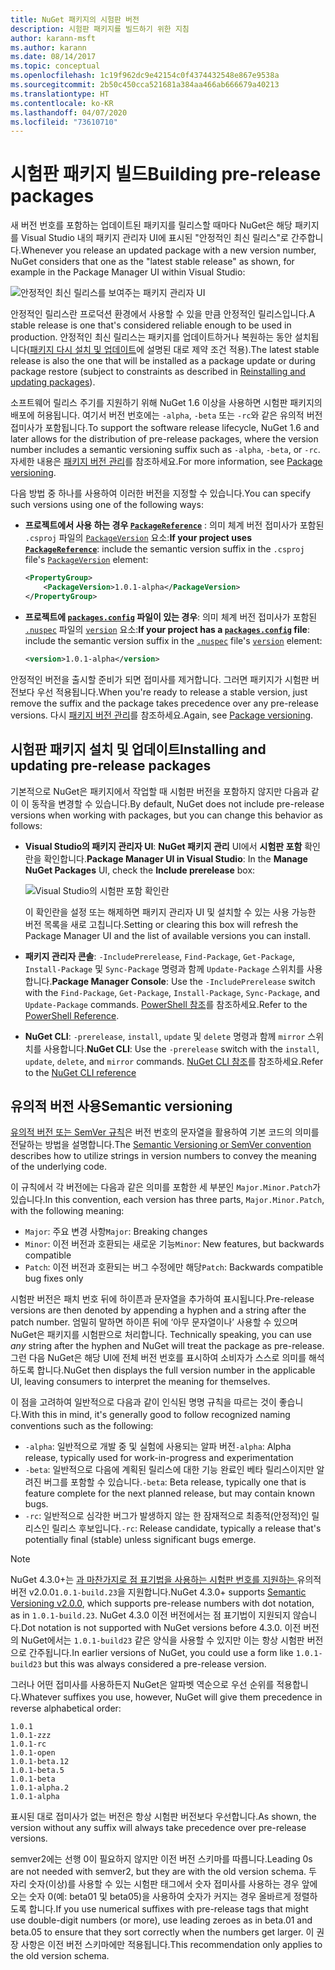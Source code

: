 ```yaml
---
title: NuGet 패키지의 시험판 버전
description: 시험판 패키지를 빌드하기 위한 지침
author: karann-msft
ms.author: karann
ms.date: 08/14/2017
ms.topic: conceptual
ms.openlocfilehash: 1c19f962dc9e42154c0f4374432548e867e9538a
ms.sourcegitcommit: 2b50c450cca521681a384aa466ab666679a40213
ms.translationtype: HT
ms.contentlocale: ko-KR
ms.lasthandoff: 04/07/2020
ms.locfileid: "73610710"
---
```

# <a name="building-pre-release-packages"></a><span data-ttu-id="0e11e-103">시험판 패키지 빌드</span><span class="sxs-lookup"><span data-stu-id="0e11e-103">Building pre-release packages</span></span>

<span data-ttu-id="0e11e-104">새 버전 번호를 포함하는 업데이트된 패키지를 릴리스할 때마다 NuGet은 해당 패키지를 Visual Studio 내의 패키지 관리자 UI에 표시된 "안정적인 최신 릴리스"로 간주합니다.</span><span class="sxs-lookup"><span data-stu-id="0e11e-104">Whenever you release an updated package with a new version number, NuGet considers that one as the "latest stable release" as shown, for example in the Package Manager UI within Visual Studio:</span></span>

![안정적인 최신 릴리스를 보여주는 패키지 관리자 UI](media/Prerelease_01-LatestStable.png)

<span data-ttu-id="0e11e-106">안정적인 릴리스란 프로덕션 환경에서 사용할 수 있을 만큼 안정적인 릴리스입니다.</span><span class="sxs-lookup"><span data-stu-id="0e11e-106">A stable release is one that's considered reliable enough to be used in production.</span></span> <span data-ttu-id="0e11e-107">안정적인 최신 릴리스는 패키지를 업데이트하거나 복원하는 동안 설치됩니다([패키지 다시 설치 및 업데이트](../consume-packages/reinstalling-and-updating-packages.md)에 설명된 대로 제약 조건 적용).</span><span class="sxs-lookup"><span data-stu-id="0e11e-107">The latest stable release is also the one that will be installed as a package update or during package restore (subject to constraints as described in [Reinstalling and updating packages](../consume-packages/reinstalling-and-updating-packages.md)).</span></span>

<span data-ttu-id="0e11e-108">소프트웨어 릴리스 주기를 지원하기 위해 NuGet 1.6 이상을 사용하면 시험판 패키지의 배포에 허용됩니다. 여기서 버전 번호에는 `-alpha`, `-beta` 또는 `-rc`와 같은 유의적 버전 접미사가 포함됩니다.</span><span class="sxs-lookup"><span data-stu-id="0e11e-108">To support the software release lifecycle, NuGet 1.6 and later allows for the distribution of pre-release packages, where the version number includes a semantic versioning suffix such as `-alpha`, `-beta`, or `-rc`.</span></span> <span data-ttu-id="0e11e-109">자세한 내용은 [패키지 버전 관리](../concepts/package-versioning.md#pre-release-versions)를 참조하세요.</span><span class="sxs-lookup"><span data-stu-id="0e11e-109">For more information, see [Package versioning](../concepts/package-versioning.md#pre-release-versions).</span></span>

<span data-ttu-id="0e11e-110">다음 방법 중 하나를 사용하여 이러한 버전을 지정할 수 있습니다.</span><span class="sxs-lookup"><span data-stu-id="0e11e-110">You can specify such versions using one of the following ways:</span></span>

- <span data-ttu-id="0e11e-111">**프로젝트에서 사용 하는 경우 [`PackageReference`](../consume-packages/package-references-in-project-files.md)** : 의미 체계 버전 접미사가 포함된 `.csproj` 파일의 [`PackageVersion`](/dotnet/core/tools/csproj.md#packageversion) 요소:</span><span class="sxs-lookup"><span data-stu-id="0e11e-111">**If your project uses [`PackageReference`](../consume-packages/package-references-in-project-files.md)**: include the semantic version suffix in the `.csproj` file's [`PackageVersion`](/dotnet/core/tools/csproj.md#packageversion) element:</span></span>

    ```xml
    <PropertyGroup>
        <PackageVersion>1.0.1-alpha</PackageVersion>
    </PropertyGroup>
    ```

- <span data-ttu-id="0e11e-112">**프로젝트에 [`packages.config`](../reference/packages-config.md) 파일이 있는 경우**: 의미 체계 버전 접미사가 포함된 [`.nuspec`](../reference/nuspec.md) 파일의 [`version`](../reference/nuspec.md#version) 요소:</span><span class="sxs-lookup"><span data-stu-id="0e11e-112">**If your project has a [`packages.config`](../reference/packages-config.md) file**: include the semantic version suffix in the [`.nuspec`](../reference/nuspec.md) file's [`version`](../reference/nuspec.md#version) element:</span></span>

    ```xml
    <version>1.0.1-alpha</version>
    ```

<span data-ttu-id="0e11e-113">안정적인 버전을 출시할 준비가 되면 접미사를 제거합니다. 그러면 패키지가 시험판 버전보다 우선 적용됩니다.</span><span class="sxs-lookup"><span data-stu-id="0e11e-113">When you're ready to release a stable version, just remove the suffix and the package takes precedence over any pre-release versions.</span></span> <span data-ttu-id="0e11e-114">다시 [패키지 버전 관리](../concepts/package-versioning.md#pre-release-versions)를 참조하세요.</span><span class="sxs-lookup"><span data-stu-id="0e11e-114">Again, see [Package versioning](../concepts/package-versioning.md#pre-release-versions).</span></span>

## <a name="installing-and-updating-pre-release-packages"></a><span data-ttu-id="0e11e-115">시험판 패키지 설치 및 업데이트</span><span class="sxs-lookup"><span data-stu-id="0e11e-115">Installing and updating pre-release packages</span></span>

<span data-ttu-id="0e11e-116">기본적으로 NuGet은 패키지에서 작업할 때 시험판 버전을 포함하지 않지만 다음과 같이 이 동작을 변경할 수 있습니다.</span><span class="sxs-lookup"><span data-stu-id="0e11e-116">By default, NuGet does not include pre-release versions when working with packages, but you can change this behavior as follows:</span></span>

- <span data-ttu-id="0e11e-117">**Visual Studio의 패키지 관리자 UI**: **NuGet 패키지 관리** UI에서 **시험판 포함** 확인란을 확인합니다.</span><span class="sxs-lookup"><span data-stu-id="0e11e-117">**Package Manager UI in Visual Studio**: In the **Manage NuGet Packages** UI, check the **Include prerelease** box:</span></span>

    ![Visual Studio의 시험판 포함 확인란](media/Prerelease_02-CheckPrerelease.png)

    <span data-ttu-id="0e11e-119">이 확인란을 설정 또는 해제하면 패키지 관리자 UI 및 설치할 수 있는 사용 가능한 버전 목록을 새로 고칩니다.</span><span class="sxs-lookup"><span data-stu-id="0e11e-119">Setting or clearing this box will refresh the Package Manager UI and the list of available versions you can install.</span></span>

- <span data-ttu-id="0e11e-120">**패키지 관리자 콘솔**: `-IncludePrerelease`, `Find-Package`, `Get-Package`, `Install-Package` 및 `Sync-Package` 명령과 함께 `Update-Package` 스위치를 사용합니다.</span><span class="sxs-lookup"><span data-stu-id="0e11e-120">**Package Manager Console**: Use the `-IncludePrerelease` switch with the `Find-Package`, `Get-Package`, `Install-Package`, `Sync-Package`, and `Update-Package` commands.</span></span> <span data-ttu-id="0e11e-121">[PowerShell 참조](../reference/powershell-reference.md)를 참조하세요.</span><span class="sxs-lookup"><span data-stu-id="0e11e-121">Refer to the [PowerShell Reference](../reference/powershell-reference.md).</span></span>

- <span data-ttu-id="0e11e-122">**NuGet CLI**: `-prerelease`, `install`, `update` 및 `delete` 명령과 함께 `mirror` 스위치를 사용합니다.</span><span class="sxs-lookup"><span data-stu-id="0e11e-122">**NuGet CLI**: Use the `-prerelease` switch with the `install`, `update`, `delete`, and `mirror` commands.</span></span> <span data-ttu-id="0e11e-123">[NuGet CLI 참조](../reference/nuget-exe-cli-reference.md)를 참조하세요.</span><span class="sxs-lookup"><span data-stu-id="0e11e-123">Refer to the [NuGet CLI reference](../reference/nuget-exe-cli-reference.md)</span></span>

## <a name="semantic-versioning"></a><span data-ttu-id="0e11e-124">유의적 버전 사용</span><span class="sxs-lookup"><span data-stu-id="0e11e-124">Semantic versioning</span></span>

<span data-ttu-id="0e11e-125">[유의적 버전 또는 SemVer 규칙](https://semver.org/spec/v1.0.0.html)은 버전 번호의 문자열을 활용하여 기본 코드의 의미를 전달하는 방법을 설명합니다.</span><span class="sxs-lookup"><span data-stu-id="0e11e-125">The [Semantic Versioning or SemVer convention](https://semver.org/spec/v1.0.0.html) describes how to utilize strings in version numbers to convey the meaning of the underlying code.</span></span>

<span data-ttu-id="0e11e-126">이 규칙에서 각 버전에는 다음과 같은 의미를 포함한 세 부분인 `Major.Minor.Patch`가 있습니다.</span><span class="sxs-lookup"><span data-stu-id="0e11e-126">In this convention, each version has three parts, `Major.Minor.Patch`, with the following meaning:</span></span>

- <span data-ttu-id="0e11e-127">`Major`: 주요 변경 사항</span><span class="sxs-lookup"><span data-stu-id="0e11e-127">`Major`: Breaking changes</span></span>
- <span data-ttu-id="0e11e-128">`Minor`: 이전 버전과 호환되는 새로운 기능</span><span class="sxs-lookup"><span data-stu-id="0e11e-128">`Minor`: New features, but backwards compatible</span></span>
- <span data-ttu-id="0e11e-129">`Patch`: 이전 버전과 호환되는 버그 수정에만 해당</span><span class="sxs-lookup"><span data-stu-id="0e11e-129">`Patch`: Backwards compatible bug fixes only</span></span>

<span data-ttu-id="0e11e-130">시험판 버전은 패치 번호 뒤에 하이픈과 문자열을 추가하여 표시됩니다.</span><span class="sxs-lookup"><span data-stu-id="0e11e-130">Pre-release versions are then denoted by appending a hyphen and a string after the patch number.</span></span> <span data-ttu-id="0e11e-131">엄밀히 말하면 하이픈 뒤에 ‘아무 문자열이나’ 사용할 수 있으며 NuGet은 패키지를 시험판으로 처리합니다. </span><span class="sxs-lookup"><span data-stu-id="0e11e-131">Technically speaking, you can use *any* string after the hyphen and NuGet will treat the package as pre-release.</span></span> <span data-ttu-id="0e11e-132">그런 다음 NuGet은 해당 UI에 전체 버전 번호를 표시하여 소비자가 스스로 의미를 해석하도록 합니다.</span><span class="sxs-lookup"><span data-stu-id="0e11e-132">NuGet then displays the full version number in the applicable UI, leaving consumers to interpret the meaning for themselves.</span></span>

<span data-ttu-id="0e11e-133">이 점을 고려하여 일반적으로 다음과 같이 인식된 명명 규칙을 따르는 것이 좋습니다.</span><span class="sxs-lookup"><span data-stu-id="0e11e-133">With this in mind, it's generally good to follow recognized naming conventions such as the following:</span></span>

- <span data-ttu-id="0e11e-134">`-alpha`: 일반적으로 개발 중 및 실험에 사용되는 알파 버전</span><span class="sxs-lookup"><span data-stu-id="0e11e-134">`-alpha`: Alpha release, typically used for work-in-progress and experimentation</span></span>
- <span data-ttu-id="0e11e-135">`-beta`: 일반적으로 다음에 계획된 릴리스에 대한 기능 완료인 베타 릴리스이지만 알려진 버그를 포함할 수 있습니다.</span><span class="sxs-lookup"><span data-stu-id="0e11e-135">`-beta`: Beta release, typically one that is feature complete for the next planned release, but may contain known bugs.</span></span>
- <span data-ttu-id="0e11e-136">`-rc`: 일반적으로 심각한 버그가 발생하지 않는 한 잠재적으로 최종적(안정적)인 릴리스인 릴리스 후보입니다.</span><span class="sxs-lookup"><span data-stu-id="0e11e-136">`-rc`: Release candidate, typically a release that's potentially final (stable) unless significant bugs emerge.</span></span>

> [!Note]
> <span data-ttu-id="0e11e-137">NuGet 4.3.0+는 [과 마찬가지로 점 표기법을 사용하는 시험판 번호를 지원하는 ](https://semver.org/spec/v2.0.0.html)유의적 버전 v2.0.0`1.0.1-build.23`을 지원합니다.</span><span class="sxs-lookup"><span data-stu-id="0e11e-137">NuGet 4.3.0+ supports [Semantic Versioning v2.0.0](https://semver.org/spec/v2.0.0.html), which supports pre-release numbers with dot notation, as in `1.0.1-build.23`.</span></span> <span data-ttu-id="0e11e-138">NuGet 4.3.0 이전 버전에서는 점 표기법이 지원되지 않습니다.</span><span class="sxs-lookup"><span data-stu-id="0e11e-138">Dot notation is not supported with NuGet versions before 4.3.0.</span></span> <span data-ttu-id="0e11e-139">이전 버전의 NuGet에서는 `1.0.1-build23` 같은 양식을 사용할 수 있지만 이는 항상 시험판 버전으로 간주됩니다.</span><span class="sxs-lookup"><span data-stu-id="0e11e-139">In earlier versions of NuGet, you could use a form like `1.0.1-build23` but this was always considered a pre-release version.</span></span>

<span data-ttu-id="0e11e-140">그러나 어떤 접미사를 사용하든지 NuGet은 알파벳 역순으로 우선 순위를 적용합니다.</span><span class="sxs-lookup"><span data-stu-id="0e11e-140">Whatever suffixes you use, however, NuGet will give them precedence in reverse alphabetical order:</span></span>

    1.0.1
    1.0.1-zzz
    1.0.1-rc
    1.0.1-open
    1.0.1-beta.12
    1.0.1-beta.5
    1.0.1-beta
    1.0.1-alpha.2
    1.0.1-alpha

<span data-ttu-id="0e11e-141">표시된 대로 접미사가 없는 버전은 항상 시험판 버전보다 우선합니다.</span><span class="sxs-lookup"><span data-stu-id="0e11e-141">As shown, the version without any suffix will always take precedence over pre-release versions.</span></span>

<span data-ttu-id="0e11e-142">semver2에는 선행 0이 필요하지 않지만 이전 버전 스키마를 따릅니다.</span><span class="sxs-lookup"><span data-stu-id="0e11e-142">Leading 0s are not needed with semver2, but they are with the old version schema.</span></span> <span data-ttu-id="0e11e-143">두 자리 숫자(이상)를 사용할 수 있는 시험판 태그에서 숫자 접미사를 사용하는 경우 앞에 오는 숫자 0(예: beta01 및 beta05)을 사용하여 숫자가 커지는 경우 올바르게 정렬하도록 합니다.</span><span class="sxs-lookup"><span data-stu-id="0e11e-143">If you use numerical suffixes with pre-release tags that might use double-digit numbers (or more), use leading zeroes as in beta.01 and beta.05 to ensure that they sort correctly when the numbers get larger.</span></span> <span data-ttu-id="0e11e-144">이 권장 사항은 이전 버전 스키마에만 적용됩니다.</span><span class="sxs-lookup"><span data-stu-id="0e11e-144">This recommendation only applies to the old version schema.</span></span>
